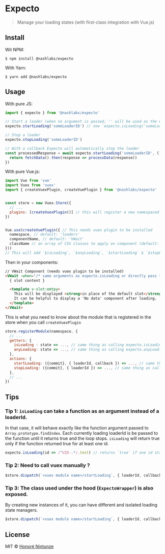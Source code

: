 # Expecto

> Manage your loading states (with first-class integration with Vue.js)

## Install

Wit NPM:
```
$ npm install @nashlabs/expecto
```

With Yarn:
```
$ yarn add @nashlabs/expecto
```


## Usage

With pure JS:
```js
import { expecto } from '@nashlabs/expecto'

// Start a loader (when no argument is passed, '' will be used as the default loader ID)
expecto.startLoading('someLoaderID') // now `expecto.isLoading('someLoaderID')` & `expecto.anyLoading` return `true`

// Stop a loader
expecto.stopLoading('someLoaderID')

// With a callback Expecto will automatically stop the loader
const processedResponse = await expecto.startLoading('someLoaderID', () => { // The cb must return a Promise-like object or it will throw a `TypeError`
  return fetchData().then(response => processData(response))
})
```

With pure Vue.js:
```js
import Vue from 'vue'
import Vuex from 'vuex'
import { createVuexPlugin, createVuePlugin } from '@nashlabs/expecto'


const store = new Vuex.Store({
  // ...
  plugins: [createVuexPlugin()] // this will register a new namespaced module to manage your loading states. You can pass a different namespace as first argument (default: 'loaders')
})


Vue.use(createVuePlugin({ // This needs vuex plugin to be installed
  namespace, // default: 'loaders' 
  componentName, // default: 'VWait'
  className // an array of CSS classes to apply on component (default: ['expecto'])
}))
// This will add `$isLoading`, `$anyLoading`, `$startLoading` & `$stopLoading` to `Vue.prototype`. Use `createComponent` instead if you don't want `Vue.prototype` to be poluted
```

Then in your components:
```html
// VWait Component (needs vuex plugin to be installed)
<VWait :when="/* same arguments as expecto.isLoading or directly pass true/false */" :empty="true">
  { slot content }

  <template v-slot:emtpy>
    This will be displayed <strong>in place of the default slot</strong> only if you pass `true` to the `:empty` prop.
    It can be helpful to display a 'No data' component after loading.
  </template>
</VWait>
```

This is what you need to know about the module that is registered in the store when you call `createVuexPlugin`
```js
store.registerModule(namespace, {
  // ...
  getters: {
    isLoading : state => ..., // same thing as calling expecto.isLoading(...)
    anyLoading: state => ..., // same thing as calling expecto.anyLoading
  },
  actions: {
    startLoading: ({commit}, { loaderId, callback }) => ..., // same thing as calling expecto.startLoading(loaderId, callback)
    stopLoading: ({commit}, { loaderId }) => ..., // same thing as calling expecto.stopLoading(loaderId)
  },
  // ...
})
```



## Tips

### **Tip 1:** `isLoading` can take a function as an argument instead of a loaderId.

In that case, it will behave exactly like the function argument passed to `Array.prototype.findIndex`. Each currently loading loaderId is be passed to the function until it returns true and the loop stops. `isLoading` will return true only if the function returned true for at least one id. 

```js
expecto.isLoading(id => /^UID-.*/.test) // returns `true` if one id starts with 'UID-'
```

### **Tip 2:** Need to call vuex manually ?

```js
$store.dispatch(`<vuex module name>/startLoading`, { loaderId, callback }, { root: true })
```

### **Tip 3:** The class used under the hood (`ExpectoWrapper`) is also exposed.

By creating new instances of it, you can have different and isolated loading state managers.

```js
$store.dispatch(`<vuex module name>/startLoading`, { loaderId, callback }, { root: true })
```

## License

MIT © [Honoré Nintunze](https://nintu.me)